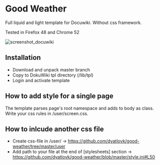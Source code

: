 # Good Weather
Full liquid and light template for Docuwiki. Without css framework.

Tested in Firefox 48 and Chrome 52

![screenshot_docuwiki](https://cloud.githubusercontent.com/assets/4923502/18818186/fd24adbe-8383-11e6-859c-7372a820107d.png)

## Installation
* Download and unpack master branch
* Copy to DokuWiki tpl directory (/lib/tpl)
* Login and activate template

## How to add style for a single page
The template parses page's root namespace and adds to body as class.
Write your css rules in /user/screen.css.

## How to inlcude another css file
* Create css-file in /user/ -> https://github.com/dyatlovk/good-weather/tree/master/user
* Add path to your file at the end of [stylesheets] section ->
https://github.com/dyatlovk/good-weather/blob/master/style.ini#L50
